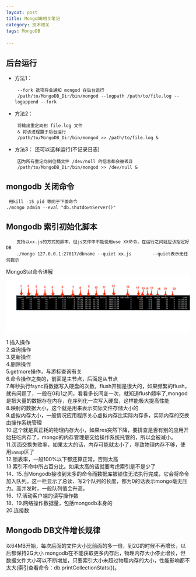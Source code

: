 ```yaml
---
layout: post
title: MongoDB相关笔记
category: 技术相关
tags: MongoDB

---
```

## 后台运行  
 * 方法1：    

		--fork 选项将会通知 mongod 在后台运行
		/path/to/MongoDB_Dir/bin/mongod --logpath /path/to/file.log --logappend --fork

 * 方法2：

		将输出重定向到 file.log 文件  
		& 将该进程置于后台运行  
		/path/to/MongoDB_Dir/bin/mongod >> /path/to/file.log &  


 * 方法3： 还可以这样运行(不记录日志)  

		因为所有重定向到位桶文件 /dev/null 的信息都会被丢弃
		/path/to/MongoDB_Dir/bin/mongod >> /dev/null &

## mongodb 关闭命令
     用kill -15 pid 等同于下面命令
	./mongo admin --eval "db.shutdownServer()"

## Mongodb 索引初始化脚本

		支持以xx.js的方式的脚本，但js文件中不能使用use XX命令，在运行之间就应该指定好DB
		./mongo 127.0.0.1:27017/dbname --quiet xx.js        --quiet表示无任何提示


MongoStat命令详解  
![Mou icon](/public/upload/MongoStat.png)

1.插入操作  
2.查询操作  
3.更新操作  
4.删除操作  
5.getmore操作，与游标查询有关  
6.命令操作之类的，前面是主节点，后面是从节点  
7.每秒执行fsync将数据写入硬盘的次数，flush开销是很大的，如果频繁的flush，就有问题了，一般在0和1之间，看看多长间变一次，就知道flush频率了,mongod是把大量的数据存在内存，在序列化一次写入硬盘，这样能极大提高性能  
8.映射的数据大小，这个就是用来表示实际文件存储大小的  
9.虚拟内存大小，一般情况应用程序关心虚拟内存比实际内存多，实际内存的交换由操作系统管理  
10.这个就是真正耗的物理内存大小，如果res突然下降，要排查是否有别的应用开始狂吃内存了，mongo的内存管理是交给操作系统托管的，所以会被减小。  
11.页面交换失败率，如果太大的话，内存可能就太小了，导致物理内存不够，使用swap区了  
12.锁表率，一般100%以下都还算正常，否则太高  
13.索引不命中所占百分比。如果太高的话就要考虑索引是不是少了  
14、15.当Mongodb接收到太多的命令而数据库被锁住无法执行完成，它会将命令加入队列。这一栏显示了总读、写2个队列的长度，都为0的话表示mongo毫无压力。高并发时，一般队列值会升高。  
16、17.活动客户端的读写操作数  
18、19.网络操作数据量，包括mongodb本身的  
20.连接数  

## Mongodb DB文件增长规律
以64MB开始，每次后面的文件大小比前面的多一倍，到2G的时候不再增长，以后都保持2G大小
mongodb在不能获取更多内存后，物理内存大小停止增长，但数据文件大小可以不断增加，只要索引大小未超过物理内存的大小，性能影响都不太大(索引查看命令：db.printCollectionStats())。

